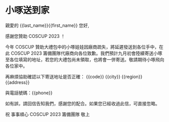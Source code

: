 # 小啄送到家

親愛的 {{last_name}}{{first_name}} 您好,

感謝您贊助 COSCUP 2023 ！

今年 COSCUP 贊助大禮包中的小啄娃娃因廠商疏失，將延遲發送到各位手中，在此 COSCUP 2023 籌備團隊代廠商向各位致歉。我們預計九月初會陸續寄送小啄至各位填寫的地址，若您的大禮包尚未領取，也將會一併寄送。敬請期待小啄飛向各位家中。

再麻煩協助確認以下寄送地址是否正確：
{{code}} {{city}} {{region}} {{address}}

與電話號碼：{{phone}}

如有誤，請回信告知我們，感謝您的配合。如果您已經收過此信，可直接忽略。

祝 事事順心
COSCUP 2023 籌備團隊 敬上
